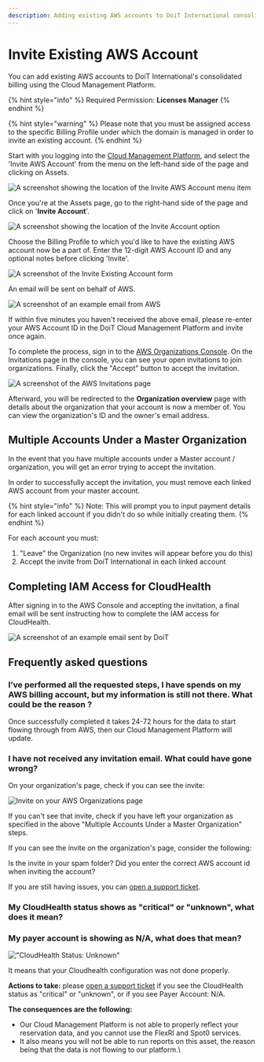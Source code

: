 ```yaml
---
description: Adding existing AWS accounts to DoiT International consolidated billing
---
```


# Invite Existing AWS Account

You can add existing AWS accounts to DoiT International's consolidated billing using the Cloud Management Platform.

{% hint style="info" %}
Required Permission: **Licenses Manager**
{% endhint %}

{% hint style="warning" %}
Please note that you must be assigned access to the specific Billing Profile under which the domain is managed in order to invite an existing account.
{% endhint %}

Start with you logging into the [Cloud Management Platform](https://app.doit-intl.com), and select the 'Invite AWS Account' from the menu on the left-hand side of the page and clicking on Assets.

![A screenshot showing the location of the _Invite AWS Account_ menu item](<../.gitbook/assets/assets-icon-1- (4) (5) (5) (3).png>)

Once you're at the Assets page, go to the right-hand side of the page and click on '**Invite Account**'.

![A screenshot showing the location of the _Invite Account_ option](../.gitbook/assets/aws-invite-tab.png)

Choose the Billing Profile to which you'd like to have the existing AWS account now be a part of. Enter the 12-digit AWS Account ID and any optional notes before clicking 'Invite'.

![A screenshot of the _Invite Existing Account_ form](../.gitbook/assets/aws-id.png)

An email will be sent on behalf of AWS.

![A screenshot of an example email from AWS](../.gitbook/assets/invite-aws.png)

If within five minutes you haven't received the above email, please re-enter your AWS Account ID in the DoiT Cloud Management Platform and invite once again.

To complete the process, sign in to the [AWS Organizations Console](https://console.aws.amazon.com/organizations/). On the Invitations page in the console, you can see your open invitations to join organizations. Finally, click the "Accept" button to accept the invitation.

![A screenshot of the AWS _Invitations_ page](../.gitbook/assets/aws-invitation.png)

Afterward, you will be redirected to the **Organization overview** page with details about the organization that your account is now a member of. You can view the organization's ID and the owner's email address.

## Multiple Accounts Under a Master Organization

In the event that you have multiple accounts under a Master account / organization, you will get an error trying to accept the invitation.

In order to successfully accept the invitation, you must remove each linked AWS account from your master account.

{% hint style="info" %}
Note: This will prompt you to input payment details for each linked account if you didn't do so while initially creating them.
{% endhint %}

For each account you must:

1. "Leave" the Organization (no new invites will appear before you do this)
2. Accept the invite from DoiT International in each linked account

## Completing IAM Access for CloudHealth

After signing in to the AWS Console and accepting the invitation, a final email will be sent instructing how to complete the IAM access for CloudHealth.

![A screenshot of an example email sent by DoiT](../.gitbook/assets/iam-last-steps.png)

## Frequently asked questions

### I’ve performed all the requested steps, I have spends on my AWS billing account, but my information is still not there. What could be the reason ?

Once successfully completed it takes 24-72 hours for the data to start flowing through from AWS, then our Cloud Management Platform will update.

### I have not received any invitation email. What could have gone wrong?

On your organization's page, check if you can see the invite:

![Invite on your AWS Organizations page ](<../.gitbook/assets/image (72).png>)

If you can't see that invite, check if you have left your organization as specified in the above "Multiple Accounts Under a Master Organization" steps.

If you can see the invite on the organization's page, consider the following:

Is the invite in your spam folder? Did you enter the correct AWS account id when inviting the account?

If you are still having issues, you can [open a support ticket](https://hello.doit-intl.com/support).

### My CloudHealth status shows as "critical" or "unknown", what does it mean?

### My payer account is showing as N/A, what does that mean?

!["CloudHealth Status: Unknown"](<../.gitbook/assets/image (73).png>)

It means that your Cloudhealth configuration was not done properly.

**Actions to take:** please [open a support ticket](https://hello.doit-intl.com/support) if you see the  CloudHealth status as "critical" or "unknown", or if you see Payer Account: N/A.

**The consequences are the following:**

* Our Cloud Management Platform is not able to properly reflect your reservation data, and you cannot use the FlexRI and Spot0 services.
* It also means you will not be able to run reports on this asset, the reason being that the data is not flowing to our platform.\
